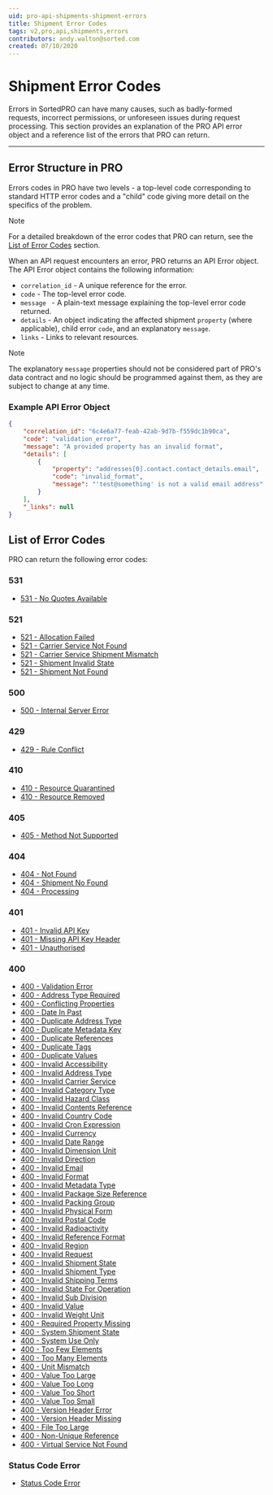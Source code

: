 ```yaml
---
uid: pro-api-shipments-shipment-errors
title: Shipment Error Codes
tags: v2,pro,api,shipments,errors
contributors: andy.walton@sorted.com
created: 07/10/2020
---
```

# Shipment Error Codes

Errors in SortedPRO can have many causes, such as badly-formed requests, incorrect permissions, or unforeseen issues during request processing. This section provides an explanation of the PRO API error object and a reference list of the errors that PRO can return.

---

## Error Structure in PRO

Errors codes in PRO have two levels - a top-level code corresponding to standard HTTP error codes and a "child" code giving more detail on the specifics of the problem.

> [!NOTE]
> For a detailed breakdown of the error codes that PRO can return, see the [List of Error Codes](#list-of-error-codes) section.

When an API request encounters an error, PRO returns an API Error object. The API Error object contains the following information:

* `correlation_id` - A unique reference for the error.
* `code` - The top-level error code.
* `message ` - A plain-text message explaining the top-level error code returned. 
* `details` - An object indicating the affected shipment `property` (where applicable), child error `code`, and an explanatory `message`.
* `links` - Links to relevant resources.

> [!NOTE]
> The explanatory `message` properties should not be considered part of PRO's data contract and no logic should be programmed against them, as they are subject to change at any time.

### Example API Error Object

```json
{
    "correlation_id": "6c4e6a77-feab-42ab-9d7b-f559dc1b90ca",
    "code": "validation_error",
    "message": "A provided property has an invalid format",
    "details": [
        {
            "property": "addresses[0].contact.contact_details.email",
            "code": "invalid_format",
            "message": "'test@something' is not a valid email address"
        }
    ],
    "_links": null
}

```

## List of Error Codes

PRO can return the following error codes:

### 531

* [531 - No Quotes Available](errors/531_no_quotes_available.md)    

### 521

* [521 - Allocation Failed](errors/521_allocation_failed.md)
* [521 - Carrier Service Not Found    ](errors/521_carrier_service_not_found.md)
* [521 - Carrier Service Shipment Mismatch](errors/521_carrier_service_shipment_mismatch.md)
* [521 - Shipment Invalid State](errors/521_shipment_invalid_state.md)
* [521 - Shipment Not Found](errors/521_shipment_not_found.md)

### 500

* [500 - Internal Server Error](errors/500_internal_server_error.md)   

### 429

* [429 - Rule Conflict](errors/429_rule_conflict.md)

### 410

* [410 - Resource Quarantined](errors/410_resource_quarantined.md)
* [410 - Resource Removed](errors/410_resource_removed.md)

### 405

* [405 - Method Not Supported](errors/405_method_not_supported.md)

### 404

* [404 - Not Found](errors/404_not_found.md)
* [404 - Shipment No Found](errors/404_shipment_not_found.md)
* [404 - Processing](errors/404_processing.md)

### 401

* [401 - Invalid API Key](errors/401_invalid_api_key.md)
* [401 - Missing API Key Header](errors/401_missing_api_key_header.md)
* [401 - Unauthorised](errors/401_unauthorised.md)

### 400

* [400 - Validation Error](errors/400_validation_error.md)
* [400 - Address Type Required](errors/400_address_type_required.md)
* [400 - Conflicting Properties](errors/400_conflicting_properties.md)
* [400 - Date In Past](errors/400_date_in_past.md)
* [400 - Duplicate Address Type](errors/400_duplicate_address_type.md)
* [400 - Duplicate Metadata Key](errors/400_duplicate_metadata_key.md)
* [400 - Duplicate References](errors/400_duplicate_references.md)
* [400 - Duplicate Tags](errors/400_duplicate_tags.md)
* [400 - Duplicate Values](errors/400_duplicate_values.md)
* [400 - Invalid Accessibility](errors/400_invalid_accessibility.md)
* [400 - Invalid Address Type](errors/400_invalid_address_type.md)
* [400 - Invalid Carrier Service](errors/400_invalid_carrier_service.md)
* [400 - Invalid Category Type](errors/400_invalid_category_type.md)
* [400 - Invalid Hazard Class](errors/400_invalid_hazard_class.md)
* [400 - Invalid Contents Reference](errors/400_invalid_contents_reference.md)
* [400 - Invalid Country Code](errors/400_invalid_country_code.md)
* [400 - Invalid Cron Expression](errors/400_invalid_cron_expression.md)
* [400 - Invalid Currency](errors/400_invalid_currency.md)
* [400 - Invalid Date Range](errors/400_invalid_date_range.md)
* [400 - Invalid Dimension Unit](errors/400_invalid_dimension_unit.md)
* [400 - Invalid Direction](errors/400_invalid_direction.md)
* [400 - Invalid Email](errors/400_invalid_email.md)
* [400 - Invalid Format](errors/400_invalid_format.md)
* [400 - Invalid Metadata Type](errors/400_invalid_metadata_type.md)
* [400 - Invalid Package Size Reference](errors/400_invalid_package_size_reference.md)
* [400 - Invalid Packing Group](errors/400_invalid_packing_group.md)
* [400 - Invalid Physical Form](errors/400_invalid_physical_form.md)
* [400 - Invalid Postal Code](errors/400_invalid_postal_code.md)
* [400 - Invalid Radioactivity](errors/400_invalid_radioactivity.md)
* [400 - Invalid Reference Format](errors/400_invalid_reference_format.md)
* [400 - Invalid Region](errors/400_invalid_region.md)
* [400 - Invalid Request](errors/400_invalid_request.md)
* [400 - Invalid Shipment State](errors/400_invalid_shipment_state.md)
* [400 - Invalid Shipment Type](errors/400_invalid_shipment_type.md)
* [400 - Invalid Shipping Terms](errors/400_invalid_shipping_terms.md)
* [400 - Invalid State For Operation](errors/400_invalid_state_for_operation.md)
* [400 - Invalid Sub Division](errors/400_invalid_sub_division.md)
* [400 - Invalid Value](errors/400_invalid_value.md)
* [400 - Invalid Weight Unit](errors/400_invalid_weight_unit.md)
* [400 - Required Property Missing](errors/400_required_property_missing.md)
* [400 - System Shipment State](errors/400_system_shipment_state.md)
* [400 - System Use Only](errors/400_system_use_only.md)
* [400 - Too Few Elements](errors/400_too_few_elements.md)
* [400 - Too Many Elements](errors/400_too_many_elements.md)
* [400 - Unit Mismatch](errors/400_unit_mismatch.md)
* [400 - Value Too Large](errors/400_value_too_large.md)
* [400 - Value Too Long](errors/400_value_too_long.md)
* [400 - Value Too Short](errors/400_value_too_short.md)
* [400 - Value Too Small](errors/400_value_too_small.md)
* [400 - Version Header Error](errors/400_version_header_error.md)
* [400 - Version Header Missing](errors/400_version_header_missing.md)
* [400 - File Too Large](errors/400_file_too_large.md)
* [400 - Non-Unique Reference](errors/400_non_unique_reference.md)
* [400 - Virtual Service Not Found](errors/400_virtual_service_not_found.md)

### Status Code Error

* [Status Code Error](errors/status_code_error.md)
  

